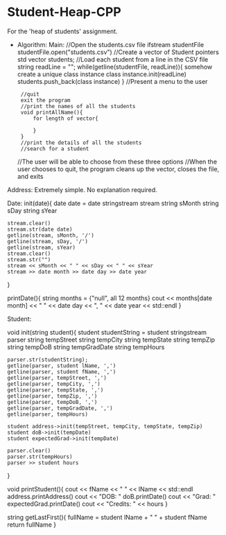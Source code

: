 # Student-Heap-CPP
For the 'heap of students' assignment.

 - Algorithm:
Main:
    //Open the students.csv file
    ifstream studentFile
    studentFile.open("students.csv")
    //Create a vector of Student pointers
    std vector<Student> students;
    //Load each student from a line in the CSV file
    string readLine = "";
    while(getline(studentFile, readLine)){
        somehow create a unique class instance
        class instance.init(readLine)
        students.push_back(class instance)
    }
    //Present a menu to the user

        //quit
        exit the program
        //print the names of all the students
        void printAllName(){
            for length of vector{
                
            }
        }
        //print the details of all the students
        //search for a student
    //The user will be able to choose from these three options
    //When the user chooses to quit, the program cleans up the vector, closes the file, and exits


Address:
Extremely simple. No explanation required.

Date:
init(date){
    date date = date
    stringstream stream
    string sMonth
    string sDay
    string sYear

    stream.clear()
    stream.str(date date)
    getline(stream, sMonth, '/')
    getline(stream, sDay, '/')
    getline(stream, sYear)
    stream.clear()
    stream.str("")
    stream << sMonth << " " << sDay << " " << sYear
    stream >> date month >> date day >> date year
}

printDate(){
    string months = {"null", all 12 months}
    cout << months[date month] << " " << date day << ", " << date year << std::endl
}

Student:

void init(string student){
    student studentString = student
    stringstream parser
    string tempStreet
    string tempCity
    string tempState
    string tempZip
    string tempDoB
    string tempGradDate
    string tempHours

    parser.str(studentString);
    getline(parser, student lName, ',')
    getline(parser, student fName, ',')
    getline(parser, tempStreet, ',')
    getline(parser, tempCity, ',')
    getline(parser, tempState, ',')
    getline(parser, tempZip, ',')
    getline(parser, tempDoB, ',')
    getline(parser, tempGradDate, ',')    
    getline(parser, tempHours)

    student address->init(tempStreet, tempCity, tempState, tempZip)
    student doB->init(tempDate)
    student expectedGrad->init(tempDate)

    parser.clear()
    parser.str(tempHours)
    parser >> student hours
}

void printStudent(){
    cout << fName << " " << lName << std::endl
    address.printAddress()
    cout << "DOB: "
    doB.printDate()
    cout << "Grad: "
    expectedGrad.printDate()
    cout << "Credits: " << hours
}

string getLastFirst(){
    fullName = student lName + " " + student fName
    return fullName
}